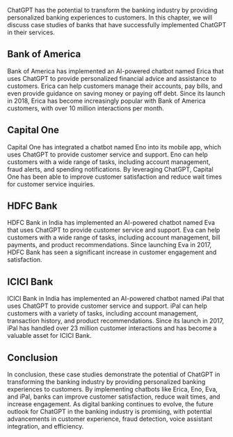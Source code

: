 
ChatGPT has the potential to transform the banking industry by providing personalized banking experiences to customers. In this chapter, we will discuss case studies of banks that have successfully implemented ChatGPT in their services.

Bank of America
---------------

Bank of America has implemented an AI-powered chatbot named Erica that uses ChatGPT to provide personalized financial advice and assistance to customers. Erica can help customers manage their accounts, pay bills, and even provide guidance on saving money or paying off debt. Since its launch in 2018, Erica has become increasingly popular with Bank of America customers, with over 10 million interactions per month.

Capital One
-----------

Capital One has integrated a chatbot named Eno into its mobile app, which uses ChatGPT to provide customer service and support. Eno can help customers with a wide range of tasks, including account management, fraud alerts, and spending notifications. By leveraging ChatGPT, Capital One has been able to improve customer satisfaction and reduce wait times for customer service inquiries.

HDFC Bank
---------

HDFC Bank in India has implemented an AI-powered chatbot named Eva that uses ChatGPT to provide customer service and support. Eva can help customers with a wide range of tasks, including account management, bill payments, and product recommendations. Since launching Eva in 2017, HDFC Bank has seen a significant increase in customer engagement and satisfaction.

ICICI Bank
----------

ICICI Bank in India has implemented an AI-powered chatbot named iPal that uses ChatGPT to provide customer service and support. iPal can help customers with a variety of tasks, including account management, transaction history, and product recommendations. Since its launch in 2017, iPal has handled over 23 million customer interactions and has become a valuable asset for ICICI Bank.

Conclusion
----------

In conclusion, these case studies demonstrate the potential of ChatGPT in transforming the banking industry by providing personalized banking experiences to customers. By implementing chatbots like Erica, Eno, Eva, and iPal, banks can improve customer satisfaction, reduce wait times, and increase engagement. As digital banking continues to evolve, the future outlook for ChatGPT in the banking industry is promising, with potential advancements in customer experience, fraud detection, voice assistant integration, and efficiency.
